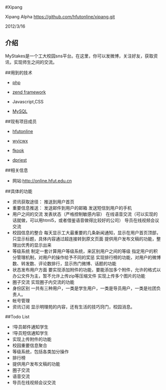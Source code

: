 #Xipang

Xipang Alpha
https://github.com/hfutonline/xipang.git

2012/3/16

## 介绍

MyStakes是一个工大校园sns平台。在这里，你可以发微博，关注好友，获取资讯，实现师生之间的交流。

##用到的技术

* [php](http://www.php.net)

* [zend framework](http://framework.zend.com)

* Javascript,CSS

* [MySQL](http://www.mysql.com)

##现有项目成员

* [hfutonline](https://github.com/hfutonline)

* [wyicwx](https://github.com/wyicwx)

* [fkook](https://github.com/fkook)

* [dpriest](https://github.com/dpriest)

##相关信息

* 网站:http://online.hfut.edu.cn

##具体的功能

* 资讯获取途径：
    推送到用户首页
* 重要信息推送：
    发送邮件到用户的邮箱
    发送短信到用户的手机
* 用户之间的交流
    发表状态（严格控制敏感内容）
    在线语音交流（可以实现的话就做，可以用html5，或者借鉴语音做得比较好的公司）
    导员在线视频会议交流
* 校园信息的整合
    每天显示工大最重要的几条新闻通知，显示在用户首页顶部，只显示标题，具体内容通过超连接转到原文页面
    提供用户发布文稿的功能，整理出优秀的显示出来
* 等级系统
    制定一套计算用户等级系统，来区别用户之间的等级
    指定用户的积分管理机制，对用户的操作给予不同的奖惩
    实现排行榜的功能，对用户的微博数、转发数、评论数排行，显示热门微博、话题的功能
* 状态发布用户方面
    要实现添加附件的功能，要能添加多个附件，允许的格式以办公文件为主，暂不允许上传zip等压缩文件
    实现上传多个图片的功能
* 圈子交流
    实现圈子内交流的功能
* 身份区别
    一共有三种用户，一类是学生用户，一类是导员用户，一类是社团负责人。
* 帐号管理
* 资讯订阅
    显示明理苑的内容，还有生活的技巧窍门，校园消息。

##Todo List
* !导员邮件通知学生
* !导员短信通知学生
* 实现上传附件的功能
* 校园重要信息聚合
* 等级系统，包括各类加分操作
* 排行榜
* 提供用户发布文稿的功能
* 圈子交流
* 语音交流
* 导员在线视频会议交流
